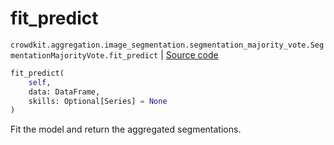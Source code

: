 # fit_predict
`crowdkit.aggregation.image_segmentation.segmentation_majority_vote.SegmentationMajorityVote.fit_predict` | [Source code](https://github.com/Toloka/crowd-kit/blob/v1.2.0/crowdkit/aggregation/image_segmentation/segmentation_majority_vote.py#L80)

```python
fit_predict(
    self,
    data: DataFrame,
    skills: Optional[Series] = None
)
```

Fit the model and return the aggregated segmentations.

